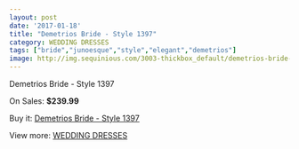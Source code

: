 ```yaml
---
layout: post
date: '2017-01-18'
title: "Demetrios Bride - Style 1397"
category: WEDDING DRESSES
tags: ["bride","junoesque","style","elegant","demetrios"]
image: http://img.sequinious.com/3003-thickbox_default/demetrios-bride-style-1397.jpg
---
```

Demetrios Bride - Style 1397

On Sales: **$239.99**
<a href="https://www.sequinious.com/wedding-dresses/1221-demetrios-bride-style-1397.html"><amp-img layout="responsive" width="600" height="600" src="//img.sequinious.com/3003-thickbox_default/demetrios-bride-style-1397.jpg" alt="Demetrios Bride - Style 1397 0" /></a>

Buy it: [Demetrios Bride - Style 1397](https://www.sequinious.com/wedding-dresses/1221-demetrios-bride-style-1397.html "Demetrios Bride - Style 1397")

View more: [WEDDING DRESSES](https://www.sequinious.com/2-wedding-dresses "WEDDING DRESSES")